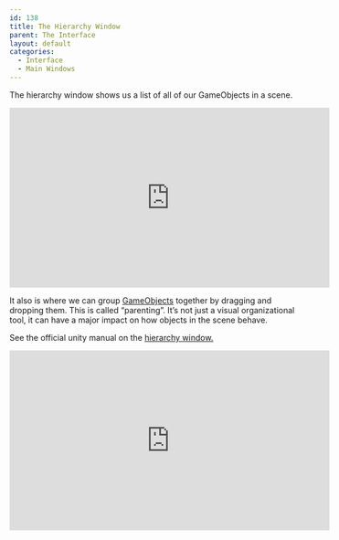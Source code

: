```yaml
---
id: 138
title: The Hierarchy Window
parent: The Interface
layout: default
categories:
  - Interface
  - Main Windows
---
```

 

The hierarchy window shows us a list of all of our GameObjects in a scene. 

<iframe width="560" height="315" src="https://www.youtube.com/embed/dxiXF2YRp7E" frameborder="0" allow="accelerometer; autoplay; encrypted-media; gyroscope; picture-in-picture" allowfullscreen></iframe>

It also is where we can group [GameObjects](fundamentals/what-are-gameobjects/) together by dragging and dropping them. This is called &#8220;parenting&#8221;. It&#8217;s not just a visual organizational tool, it can have a major impact on how objects in the scene behave. 

See the official unity manual on the [hierarchy window.](https://docs.unity3d.com/Manual/Hierarchy.html)

<iframe width="560" height="315" src="https://www.youtube.com/embed/9rR3AS74UH0" frameborder="0" allow="accelerometer; autoplay; encrypted-media; gyroscope; picture-in-picture" allowfullscreen></iframe>